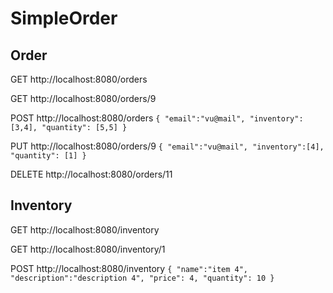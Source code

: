 # SimpleOrder

## Order
GET   http://localhost:8080/orders

GET   http://localhost:8080/orders/9

POST  http://localhost:8080/orders
    ```
    {
      "email":"vu@mail",
      "inventory":[3,4],
      "quantity": [5,5]
    }
    ```

PUT   http://localhost:8080/orders/9
    ```
    {
      "email":"vu@mail",
      "inventory":[4],
      "quantity": [1]
    }
    ```

DELETE  http://localhost:8080/orders/11

## Inventory

GET   http://localhost:8080/inventory

GET   http://localhost:8080/inventory/1

POST  http://localhost:8080/inventory
    ```
    {
      "name":"item 4",
      "description":"description 4",
      "price": 4,
        "quantity": 10
    }
    ```
